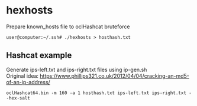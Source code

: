 hexhosts
==============

Prepare known_hosts file to oclHashcat bruteforce
```
user@computer:~/.ssh# ./hexhosts > hosthash.txt
```

Hashcat example
--------------
Generate ips-left.txt and ips-right.txt files using ip-gen.sh  
Original idea:
https://www.phillips321.co.uk/2012/04/04/cracking-an-md5-of-an-ip-address/

```
oclHashcat64.bin -m 160 -a 1 hosthash.txt ips-left.txt ips-right.txt --hex-salt
```
